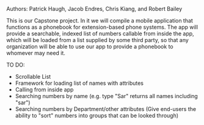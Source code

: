 
Authors: Patrick Haugh, Jacob Endres, Chris Kiang, and Robert Bailey

This is our Capstone project.  In it we will compile a mobile application that functions as a phonebook for extension-based phone systems.  The app will provide a searchable, indexed list of numbers callable from inside the app, which will be loaded from a list supplied by some third party, so that any organization will be able to use our app to provide a phonebook to whomever may need it.

TO DO:
* Scrollable List
* Framework for loading list of names with attributes
* Calling from inside app
* Searching numbers by name (e.g. type "Sar" returns all names including "sar")
* Searching numbers by Department/other attributes (Give end-users the ability to "sort" numbers into groups that can be looked through)
